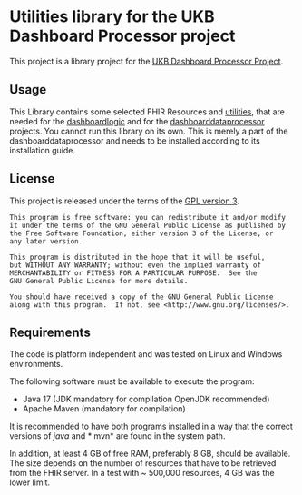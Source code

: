# Utilities library for the UKB Dashboard Processor project

This project is a library project for
the  [UKB Dashboard Processor Project](https://www.github.com/mwtek/dashboarddataprocessor).

## Usage

This Library contains some selected FHIR Resources
and [utilities](https://www.github.com/mwtek/utilities), that are needed for the
[dashboardlogic](https://www.github.com/mwtek/dashboardlogic) and for
the [dashboarddataprocessor](https://www.github.com/mwtek/dashboarddataprocessor) projects. You
cannot run this library on its own. This is merely a part of the dashboarddataprocessor and needs to
be installed according to its installation guide.

## License

This project is released under the terms of the [GPL version 3](LICENSE.md).

```
This program is free software: you can redistribute it and/or modify
it under the terms of the GNU General Public License as published by
the Free Software Foundation, either version 3 of the License, or
any later version.

This program is distributed in the hope that it will be useful,
but WITHOUT ANY WARRANTY; without even the implied warranty of
MERCHANTABILITY or FITNESS FOR A PARTICULAR PURPOSE.  See the
GNU General Public License for more details.

You should have received a copy of the GNU General Public License
along with this program.  If not, see <http://www.gnu.org/licenses/>.
```

## Requirements

The code is platform independent and was tested on Linux and Windows environments.

The following software must be available to execute the program:

- Java 17 (JDK mandatory for compilation OpenJDK recommended)
- Apache Maven (mandatory for compilation)

It is recommended to have both programs installed in a way that the correct versions of *java* and *
mvn* are found in the system path.

In addition, at least 4 GB of free RAM, preferably 8 GB, should be available. The size depends on
the number of resources that have to be retrieved from the FHIR server. In a test with ~ 500,000
resources, 4 GB was the lower limit. 
